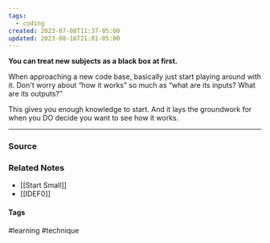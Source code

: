 ```yaml
---
tags:
  - coding
created: 2023-07-08T11:37-05:00
updated: 2023-08-16T21:01-05:00
---
```

**You can treat new subjects as a black box at first.**

When approaching a new code base, basically just start playing around with it. Don't worry about “how it works” so much as “what are its inputs? What are its outputs?”

This gives you enough knowledge to start. And it lays the groundwork for when you DO decide you want to see how it works. 

---

### Source


### Related Notes
- [[Start Small]]
- [[IDEF0]]

#### Tags
#learning #technique 